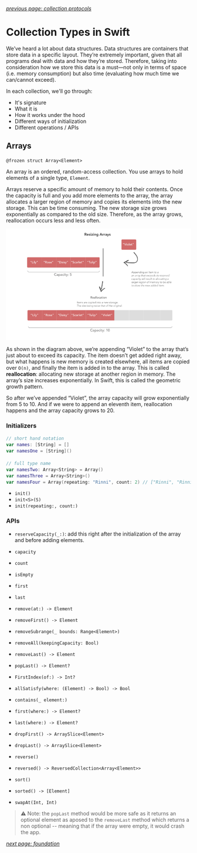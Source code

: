 *[previous page: collection protocols](https://github.com/RinniSwift/Computer-Science-with-iOS/blob/main/collectionProtocols.md)*

# Collection Types in Swift

We’ve heard a lot about data structures. Data structures are containers that store data in a specific layout. They’re extremely important, given that all programs deal with data and how they’re stored. Therefore, taking into consideration how we store this data is a must—not only in terms of space (i.e. memory consumption) but also time (evaluating how much time we can/cannot exceed).

In each collection, we'll go through:
- It's signature
- What it is
- How it works under the hood
- Different ways of initialization
- Different operations / APIs

## Arrays

`@frozen struct Array<Element>`

An array is an ordered, random-access collection. You use arrays to hold elements of a single type, `Element`.

Arrays reserve a specific amount of memory to hold their contents. Once the capacity is full and you add more elements to the array, the array allocates a larger region of memory and copies its elements into the new storage. This can be time consuming. The new storage size grows exponentially as compared to the old size. Therefore, as the array grows, reallocation occurs less and less often.

<img src="/Images/resizingArrays.png" width="750"/>

As shown in the diagram above, we’re appending “Violet” to the array that’s just about to exceed its capacity. The item doesn’t get added right away, but what happens is new memory is created elsewhere, all items are copied over `O(n)`, and finally the item is added in to the array. This is called **reallocation**: allocating new storage at another region in memory. The array’s size increases exponentially. In Swift, this is called the geometric growth pattern.

So after we’ve appended “Violet”, the array capacity will grow exponentially from 5 to 10. And if we were to append an eleventh item, reallocation happens and the array capacity grows to 20.

### Initializers

```swift
// short hand notation
var names: [String] = []
var namesOne = [String]()

// full type name
var namesTwo: Array<String> = Array()
var namesThree = Array<String>()
var namesFour = Array(repeating: "Rinni", count: 2) // ["Rinni", "Rinni"]
```

- `init()`
- `init<S>(S)`
- `init(repeating:, count:)`

### APIs

- `reserveCapacity(_:)`: add this right after the initialization of the array and before adding elements.

- `capacity`
- `count`
- `isEmpty`
- `first`
- `last`

- `remove(at:) -> Element`
- `removeFirst() -> Element`
- `removeSubrange(_ bounds: Range<Element>)`
- `removeAll(keepingCapacity: Bool)`
- `removeLast() -> Element`
- `popLast() -> Element?`
- `FirstIndex(of:) -> Int?`
- `allSatisfy(where: (Element) -> Bool) -> Bool`
- `contains(_ element:)`
- `first(where:) -> Element?`
- `last(where:) -> Element?`
- `dropFirst() -> ArraySlice<Element>`
- `dropLast() -> ArraySlice<Element>`
- `reverse()`
- `reversed() -> ReversedCollection<Array<Element>>`
- `sort()`
- `sorted() -> [Element]`
- `swapAt(Int, Int)`

> :warning: Note: the `popLast` method would be more safe as it returns an optional element as aposed to the `removeLast` method which returns a non optional -- meaning that if the array were empty, it would crash the app.

*[next page: foundation](https://github.com/RinniSwift/Computer-Science-with-iOS/blob/main/foundation.md)*
